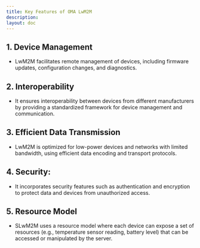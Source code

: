 ```yaml
---
title: Key Features of OMA LwM2M
description:
layout: doc
---
```


## 1. Device Management 
* LwM2M facilitates remote management of devices, including firmware updates, configuration changes, and diagnostics.

## 2. Interoperability 
* It ensures interoperability between devices from different manufacturers by providing a standardized framework for device management and communication.

## 3. Efficient Data Transmission 
* LwM2M is optimized for low-power devices and networks with limited bandwidth, using efficient data encoding and transport protocols.

## 4. Security: 
* It incorporates security features such as authentication and encryption to protect data and devices from unauthorized access.

## 5. Resource Model
* SLwM2M uses a resource model where each device can expose a set of resources (e.g., temperature sensor reading, battery level) that can be accessed or manipulated by the server.